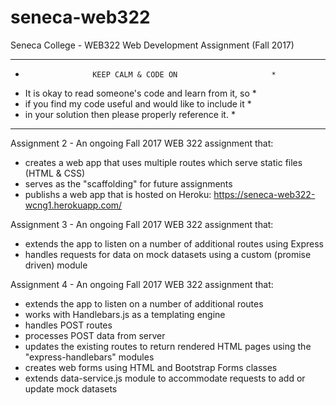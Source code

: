 # seneca-web322
Seneca College - WEB322 Web Development Assignment (Fall 2017)

**************************************************************
*                    KEEP CALM & CODE ON                     *
* It is okay to read someone's code and learn from it, so    *
* if you find my code useful and would like to include it    *
* in your solution then please properly reference it.        *
**************************************************************

Assignment 2 - An ongoing Fall 2017 WEB 322 assignment that:
- creates a web app that uses multiple routes which serve static files (HTML & CSS)
- serves as the "scaffolding" for future assignments
- publishs a web app that is hosted on Heroku: https://seneca-web322-wcng1.herokuapp.com/

Assignment 3 - An ongoing Fall 2017 WEB 322 assignment that:
- extends the app to listen on a number of additional routes using Express
- handles requests for data on mock datasets using a custom (promise driven) module

Assignment 4 - An ongoing Fall 2017 WEB 322 assignment that:
- extends the app to listen on a number of additional routes
- works with Handlebars.js as a templating engine
- handles POST routes
- processes POST data from server
- updates the existing routes to return rendered HTML pages using the "express-handlebars" modules
- creates web forms using HTML and Bootstrap Forms classes
- extends data-service.js module to accommodate requests to add or update mock datasets
